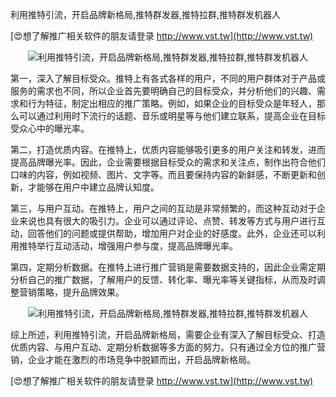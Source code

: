 利用推特引流，开启品牌新格局,推特群发器,推特拉群,推特群发机器人

[😍想了解推广相关软件的朋友请登录 http://www.vst.tw](http://www.vst.tw)

 <center><img src="https://vst.tw/MP4/tuiguang/png/4.png" alt="利用推特引流，开启品牌新格局,推特群发器,推特拉群,推特群发机器人"></center>

第一，深入了解目标受众。推特上有各式各样的用户，不同的用户群体对于产品或服务的需求也不同，所以企业首先要明确自己的目标受众，并分析他们的兴趣、需求和行为特征，制定出相应的推广策略。例如，如果企业的目标受众是年轻人，那么可以通过利用时下流行的话题、音乐或明星等与他们建立联系，提高企业在目标受众心中的曝光率。

第二，打造优质内容。在推特上，优质内容能够吸引更多的用户关注和转发，进而提高品牌曝光率。因此，企业需要根据目标受众的需求和关注点，制作出符合他们口味的内容，例如视频、图片、文字等。而且要保持内容的新鲜感，不断更新和创新，才能够在用户中建立品牌认知度。

第三，与用户互动。在推特上，用户之间的互动是非常频繁的，而这种互动对于企业来说也具有很大的吸引力。企业可以通过评论、点赞、转发等方式与用户进行互动，回答他们的问题或提供帮助，增加用户对企业的好感度。此外，企业还可以利用推特举行互动活动，增强用户参与度，提高品牌曝光率。

第四，定期分析数据。在推特上进行推广营销是需要数据支持的，因此企业需定期分析自己的推广数据，了解用户的反馈、转化率、曝光率等关键指标，从而及时调整营销策略，提升品牌效果。

 <center><img src="https://vst.tw/MP4/tuiguang/png/8.png" alt="利用推特引流，开启品牌新格局,推特群发器,推特拉群,推特群发机器人"></center>

综上所述，利用推特引流，开启品牌新格局，需要企业有深入了解目标受众、打造优质内容、与用户互动、定期分析数据等多方面的努力。只有通过全方位的推广营销，企业才能在激烈的市场竞争中脱颖而出，开启品牌新格局。

[😍想了解推广相关软件的朋友请登录 http://www.vst.tw](http://www.vst.tw)



